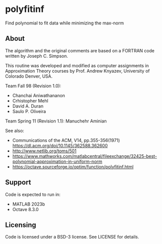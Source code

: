 # polyfitinf
Find polynomial to fit data while minimizing the max-norm


## About

The algorithm and the original comments are based on a FORTRAN code written by Joseph C. Simpson. 

This routine was developed and modified as 
computer assignments in Approximation Theory courses by 
Prof. Andrew Knyazev, University of Colorado Denver, USA.

Team Fall 98 (Revision 1.0):

* Chanchai Aniwathananon
* Crhistopher Mehl
* David A. Duran
* Saulo P. Oliveira

Team Spring 11 (Revision 1.1): Manuchehr Aminian

See also: 

* Communications of the ACM, V14, pp.355-356(1971) https://dl.acm.org/doi/10.1145/362588.362600
* http://www.netlib.org/toms/501
* https://www.mathworks.com/matlabcentral/fileexchange/32425-best-polynomial-approximation-in-uniform-norm
* https://octave.sourceforge.io/optim/function/polyfitinf.html

## Support
Code is expected to run in:
* MATLAB 2023b
* Octave 8.3.0

## Licensing
Code is licensed under a BSD-3 license. See LICENSE for details.
